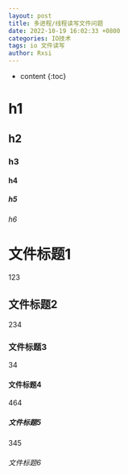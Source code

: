 ```yaml
---
layout: post
title: 多进程/线程读写文件问题
date: 2022-10-19 16:02:33 +0800
categories: IO技术
tags: io 文件读写
author: Rxsi
---
```


* content
{:toc}

# h1
## h2
### h3
#### h4
##### h5
###### h6



# 文件标题1
123
## 文件标题2
234
### 文件标题3
34
#### 文件标题4
464
##### 文件标题5
345
###### 文件标题6